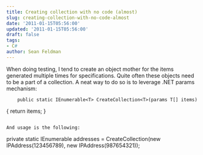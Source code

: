 ```yaml
---
title: Creating collection with no code (almost)
slug: creating-collection-with-no-code-almost
date: '2011-01-15T05:56:00'
updated: '2011-01-15T05:56:00'
draft: false
tags:
- C#
author: Sean Feldman
---
```



When doing testing, I tend to create an object mother for the items generated multiple times for specifications. Quite often these objects need to be a part of a collection. A neat way to do so is to leverage .NET params mechanism:

```
    public static IEnumerable<T> CreateCollection<T>(params T[] items)
```
{
  return items;
}</pre></div>
```

And usage is the following:

```
private static IEnumerable<IPAddress> addresses = CreateCollection(new IPAddress(123456789), new IPAddress(987654321));
```

```

